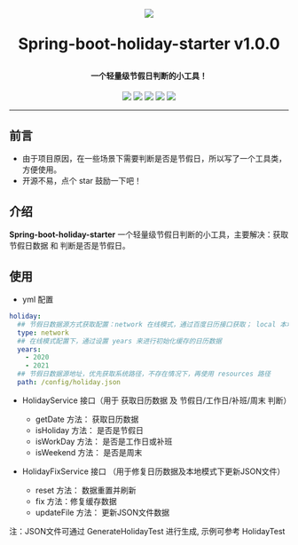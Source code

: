 <p align="center">
    <img src="https://git.bzvs.cn/logo.png" />
</p>
<h1 align="center" style="margin: 30px 0 30px; font-weight: bold;">Spring-boot-holiday-starter v1.0.0</h1>
<h4 align="center">一个轻量级节假日判断的小工具！</h4>
<p align="center">
	<a href="https://github.com/bzvs1992/spring-boot-holiday-stater"><img src="https://img.shields.io/github/stars/bzvs1992/spring-boot-holiday-stater?style=flat-square&logo=GitHub"></a>
	<a href="https://github.com/bzvs1992/spring-boot-holiday-stater/network/members"><img src="https://img.shields.io/github/forks/bzvs1992/spring-boot-holiday-stater?style=flat-square&logo=GitHub"></a>
	<a href="https://github.com/bzvs1992/spring-boot-holiday-stater/watchers"><img src="https://img.shields.io/github/watchers/bzvs1992/spring-boot-holiday-stater?style=flat-square&logo=GitHub"></a>
	<a href="https://github.com/bzvs1992/spring-boot-holiday-stater/issues"><img src="https://img.shields.io/github/issues/bzvs1992/spring-boot-holiday-stater.svg?style=flat-square&logo=GitHub"></a>
	<a href="https://github.com/bzvs1992/spring-boot-holiday-stater/blob/master/LICENSE"><img src="https://img.shields.io/github/license/bzvs1992/spring-boot-holiday-stater.svg?style=flat-square"></a>
</p>

---

## 前言

-  由于项目原因，在一些场景下需要判断是否是节假日，所以写了一个工具类，方便使用。
-  开源不易，点个 star 鼓励一下吧！


## 介绍

**Spring-boot-holiday-starter** 一个轻量级节假日判断的小工具，主要解决：获取节假日数据 和 判断是否是节假日。

## 使用
-  yml 配置
```yaml
holiday:
  ## 节假日数据源方式获取配置：network 在线模式，通过百度日历接口获取； local 本地模式，通过本地JSON文件获取
  type: network
  ## 在线模式配置下，通过设置 years 来进行初始化缓存的日历数据
  years:
    - 2020
    - 2021
  ## 节假日数据源地址，优先获取系统路径，不存在情况下，再使用 resources 路径
  path: /config/holiday.json
```

- HolidayService 接口（用于 获取日历数据 及 节假日/工作日/补班/周末 判断）
  - getDate 方法： 获取日历数据
  - isHoliday 方法： 是否是节假日
  - isWorkDay 方法： 是否是工作日或补班
  - isWeekend 方法： 是否是周末

- HolidayFixService 接口 （用于修复日历数据及本地模式下更新JSON文件）
  - reset 方法： 数据重置并刷新
  - fix 方法：修复缓存数据
  - updateFile 方法： 更新JSON文件数据

注：JSON文件可通过 GenerateHolidayTest 进行生成, 示例可参考 HolidayTest